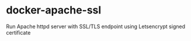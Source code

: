 # docker-apache-ssl
Run Apache httpd server with SSL/TLS endpoint using Letsencrypt signed certificate
